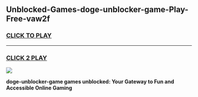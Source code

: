 
## Unblocked-Games-doge-unblocker-game-Play-Free-vaw2f
<h3>
<a href="https://premium76.site?title=doge-unblocker-game&ref=23A">CLICK TO PLAY</a></h3>
<hr>

<h3>
<a href="https://premium76.site?title=doge-unblocker-game&ref=23A">CLICK 2 PLAY</a>
  
</h3>

<a href="https://premium76.site?title=doge-unblocker-game&ref=23A"><img src="https://clearcache.store/games.png"></a>


**doge-unblocker-game games unblocked: Your Gateway to Fun and Accessible Online Gaming**
